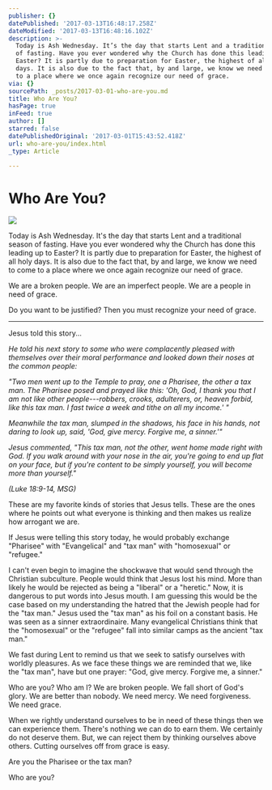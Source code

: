 ```yaml
---
publisher: {}
datePublished: '2017-03-13T16:48:17.258Z'
dateModified: '2017-03-13T16:48:16.102Z'
description: >-
  Today is Ash Wednesday. It’s the day that starts Lent and a traditional season
  of fasting. Have you ever wondered why the Church has done this leading up to
  Easter? It is partly due to preparation for Easter, the highest of all holy
  days. It is also due to the fact that, by and large, we know we need to come
  to a place where we once again recognize our need of grace.
via: {}
sourcePath: _posts/2017-03-01-who-are-you.md
title: Who Are You?
hasPage: true
inFeed: true
author: []
starred: false
datePublishedOriginal: '2017-03-01T15:43:52.418Z'
url: who-are-you/index.html
_type: Article

---
```

# Who Are You?
![](https://s3-us-west-2.amazonaws.com/the-grid-img/p/679b9928ea8a7415896e748d9328a8f6370b2f16.jpg)

Today is Ash Wednesday. It's the day that starts Lent and a traditional season of fasting. Have you ever wondered why the Church has done this leading up to Easter? It is partly due to preparation for Easter, the highest of all holy days. It is also due to the fact that, by and large, we know we need to come to a place where we once again recognize our need of grace.

We are a broken people. We are an imperfect people. We are a people in need of grace.

Do you want to be justified? Then you must recognize your need of grace.

---

Jesus told this story...

_He told his next story to some who were complacently pleased with themselves over their moral performance and looked down their noses at the common people:_

_"Two men went up to the Temple to pray, one a Pharisee, the other a tax man. The Pharisee posed and prayed like this: 'Oh, God, I thank you that I am not like other people---robbers, crooks, adulterers, or, heaven forbid, like this tax man. I fast twice a week and tithe on all my income.' "_

_Meanwhile the tax man, slumped in the shadows, his face in his hands, not daring to look up, said, 'God, give mercy. Forgive me, a sinner.'"_

_Jesus commented, "This tax man, not the other, went home made right with God. If you walk around with your nose in the air, you're going to end up flat on your face, but if you're content to be simply yourself, you will become more than yourself."_

_(Luke 18:9-14, MSG)_

These are my favorite kinds of stories that Jesus tells. These are the ones where he points out what everyone is thinking and then makes us realize how arrogant we are.

If Jesus were telling this story today, he would probably exchange "Pharisee" with "Evangelical" and "tax man" with "homosexual" or "refugee."

I can't even begin to imagine the shockwave that would send through the Christian subculture. People would think that Jesus lost his mind. More than likely he would be rejected as being a "liberal" or a "heretic." Now, it is dangerous to put words into Jesus mouth. I am guessing this would be the case based on my understanding the hatred that the Jewish people had for the "tax man." Jesus used the "tax man" as his foil on a constant basis. He was seen as a sinner extraordinaire. Many evangelical Christians think that the "homosexual" or the "refugee" fall into similar camps as the ancient "tax man."

We fast during Lent to remind us that we seek to satisfy ourselves with worldly pleasures. As we face these things we are reminded that we, like the "tax man", have but one prayer: "God, give mercy. Forgive me, a sinner."

Who are you? Who am I? We are broken people. We fall short of God's glory. We are better than nobody. We need mercy. We need forgiveness. We need grace.

When we rightly understand ourselves to be in need of these things then we can experience them. There's nothing we can do to earn them. We certainly do not deserve them. But, we can reject them by thinking ourselves above others. Cutting ourselves off from grace is easy.

Are you the Pharisee or the tax man?

Who are you?